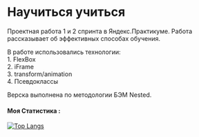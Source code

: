 # Научиться учиться #



Проектная работа 1 и 2 спринта в Яндекс.Практикуме. Работа рассказывает об эффективных способах обучения.

В работе использовались технологии:  
      1. FlexBox  
      2. iFrame  
      3. transform/animation  
      4. Псевдоклассы  

Верска выполнена по методологии БЭМ Nested.
   
   
#### Моя Статистика :
[![Top Langs](https://github-readme-stats.vercel.app/api/top-langs/?username=Vyacheslav321&layout=compact&theme=vision-friendly)](https://github.com/anuraghazra/github-readme-stats)
